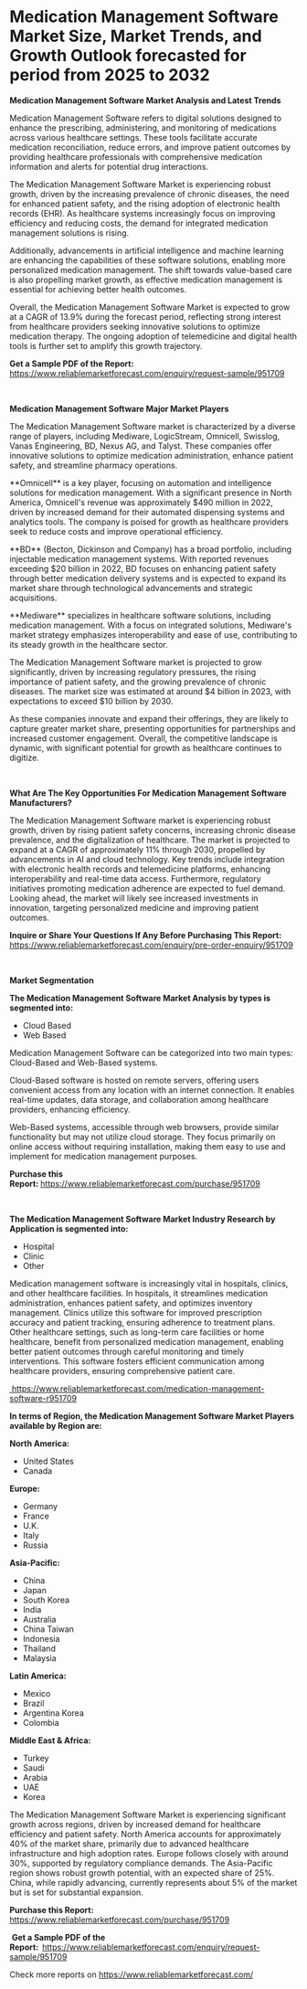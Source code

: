 <p><h1>Medication Management Software Market Size, Market Trends, and Growth Outlook forecasted for period from 2025 to 2032</h1></p><p><strong>Medication Management Software Market Analysis and Latest Trends</strong></p>
<p><p>Medication Management Software refers to digital solutions designed to enhance the prescribing, administering, and monitoring of medications across various healthcare settings. These tools facilitate accurate medication reconciliation, reduce errors, and improve patient outcomes by providing healthcare professionals with comprehensive medication information and alerts for potential drug interactions. </p><p>The Medication Management Software Market is experiencing robust growth, driven by the increasing prevalence of chronic diseases, the need for enhanced patient safety, and the rising adoption of electronic health records (EHR). As healthcare systems increasingly focus on improving efficiency and reducing costs, the demand for integrated medication management solutions is rising. </p><p>Additionally, advancements in artificial intelligence and machine learning are enhancing the capabilities of these software solutions, enabling more personalized medication management. The shift towards value-based care is also propelling market growth, as effective medication management is essential for achieving better health outcomes. </p><p>Overall, the Medication Management Software Market is expected to grow at a CAGR of 13.9% during the forecast period, reflecting strong interest from healthcare providers seeking innovative solutions to optimize medication therapy. The ongoing adoption of telemedicine and digital health tools is further set to amplify this growth trajectory.</p></p>
<p><strong>Get a Sample PDF of the Report:&nbsp;</strong> <a href="https://www.reliablemarketforecast.com/enquiry/request-sample/951709?utm_campaign=3053&utm_medium=2&utm_source=Github&utm_content=ia&utm_term=06032025&utm_id=medication-management-software">https://www.reliablemarketforecast.com/enquiry/request-sample/951709</a></p>
<p>&nbsp;</p>
<p><strong>Medication Management Software Major Market Players</strong></p>
<p><p>The Medication Management Software market is characterized by a diverse range of players, including Mediware, LogicStream, Omnicell, Swisslog, Vanas Engineering, BD, Nexus AG, and Talyst. These companies offer innovative solutions to optimize medication administration, enhance patient safety, and streamline pharmacy operations.</p><p>**Omnicell** is a key player, focusing on automation and intelligence solutions for medication management. With a significant presence in North America, Omnicell's revenue was approximately $490 million in 2022, driven by increased demand for their automated dispensing systems and analytics tools. The company is poised for growth as healthcare providers seek to reduce costs and improve operational efficiency.</p><p>**BD** (Becton, Dickinson and Company) has a broad portfolio, including injectable medication management systems. With reported revenues exceeding $20 billion in 2022, BD focuses on enhancing patient safety through better medication delivery systems and is expected to expand its market share through technological advancements and strategic acquisitions.</p><p>**Mediware** specializes in healthcare software solutions, including medication management. With a focus on integrated solutions, Mediware's market strategy emphasizes interoperability and ease of use, contributing to its steady growth in the healthcare sector.</p><p>The Medication Management Software market is projected to grow significantly, driven by increasing regulatory pressures, the rising importance of patient safety, and the growing prevalence of chronic diseases. The market size was estimated at around $4 billion in 2023, with expectations to exceed $10 billion by 2030.</p><p>As these companies innovate and expand their offerings, they are likely to capture greater market share, presenting opportunities for partnerships and increased customer engagement. Overall, the competitive landscape is dynamic, with significant potential for growth as healthcare continues to digitize.</p></p>
<p>&nbsp;</p>
<p><strong>What Are The Key Opportunities For Medication Management Software Manufacturers?</strong></p>
<p><p>The Medication Management Software market is experiencing robust growth, driven by rising patient safety concerns, increasing chronic disease prevalence, and the digitalization of healthcare. The market is projected to expand at a CAGR of approximately 11% through 2030, propelled by advancements in AI and cloud technology. Key trends include integration with electronic health records and telemedicine platforms, enhancing interoperability and real-time data access. Furthermore, regulatory initiatives promoting medication adherence are expected to fuel demand. Looking ahead, the market will likely see increased investments in innovation, targeting personalized medicine and improving patient outcomes.</p></p>
<p><strong>Inquire or Share Your Questions If Any Before Purchasing This Report:</strong> <a href="https://www.reliablemarketforecast.com/enquiry/pre-order-enquiry/951709?utm_campaign=3053&utm_medium=2&utm_source=Github&utm_content=ia&utm_term=06032025&utm_id=medication-management-software">https://www.reliablemarketforecast.com/enquiry/pre-order-enquiry/951709</a></p>
<p>&nbsp;</p>
<p><strong>Market Segmentation</strong></p>
<p><strong>The Medication Management Software Market Analysis by types is segmented into:</strong></p>
<p><ul><li>Cloud Based</li><li>Web Based</li></ul></p>
<p><p>Medication Management Software can be categorized into two main types: Cloud-Based and Web-Based systems. </p><p>Cloud-Based software is hosted on remote servers, offering users convenient access from any location with an internet connection. It enables real-time updates, data storage, and collaboration among healthcare providers, enhancing efficiency.</p><p>Web-Based systems, accessible through web browsers, provide similar functionality but may not utilize cloud storage. They focus primarily on online access without requiring installation, making them easy to use and implement for medication management purposes.</p></p>
<p><strong>Purchase this Report:&nbsp;</strong><a href="https://www.reliablemarketforecast.com/purchase/951709?utm_campaign=3053&utm_medium=2&utm_source=Github&utm_content=ia&utm_term=06032025&utm_id=medication-management-software">https://www.reliablemarketforecast.com/purchase/951709</a></p>
<p>&nbsp;</p>
<p><strong>The Medication Management Software Market Industry Research by Application is segmented into:</strong></p>
<p><ul><li>Hospital</li><li>Clinic</li><li>Other</li></ul></p>
<p><p>Medication management software is increasingly vital in hospitals, clinics, and other healthcare facilities. In hospitals, it streamlines medication administration, enhances patient safety, and optimizes inventory management. Clinics utilize this software for improved prescription accuracy and patient tracking, ensuring adherence to treatment plans. Other healthcare settings, such as long-term care facilities or home healthcare, benefit from personalized medication management, enabling better patient outcomes through careful monitoring and timely interventions. This software fosters efficient communication among healthcare providers, ensuring comprehensive patient care.</p></p>
<p><a href="https://www.reliablemarketforecast.com/medication-management-software-r951709?utm_campaign=3053&utm_medium=2&utm_source=Github&utm_content=ia&utm_term=06032025&utm_id=medication-management-software">&nbsp;https://www.reliablemarketforecast.com/medication-management-software-r951709</a></p>
<p><strong>In terms of Region, the Medication Management Software Market Players available by Region are:</strong></p>
<p>
    <p> <strong> North America: </strong>
        <ul>
            <li>United States</li>
            <li>Canada</li>
        </ul>
        </p> 
    <p> <strong> Europe: </strong>
        <ul>
            <li>Germany</li>
            <li>France</li>
            <li>U.K.</li>
            <li>Italy</li>
            <li>Russia</li>
        </ul>
        </p> 
    <p> <strong> Asia-Pacific: </strong>
        <ul>
            <li>China</li>
            <li>Japan</li>
            <li>South Korea</li>
            <li>India</li>
            <li>Australia</li>
            <li>China Taiwan</li>
            <li>Indonesia</li>
            <li>Thailand</li>
            <li>Malaysia</li>
        </ul>
        </p> 
    <p> <strong> Latin America: </strong>
        <ul>
            <li>Mexico</li>
            <li>Brazil</li>
            <li>Argentina Korea</li>
            <li>Colombia</li>
        </ul>
        </p> 
    <p> <strong> Middle East & Africa: </strong>
        <ul>
            <li>Turkey</li>
            <li>Saudi</li>
            <li>Arabia</li>
            <li>UAE</li>
            <li>Korea</li>
        </ul>
    </p>
    </p>
<p><p>The Medication Management Software Market is experiencing significant growth across regions, driven by increased demand for healthcare efficiency and patient safety. North America accounts for approximately 40% of the market share, primarily due to advanced healthcare infrastructure and high adoption rates. Europe follows closely with around 30%, supported by regulatory compliance demands. The Asia-Pacific region shows robust growth potential, with an expected share of 25%. China, while rapidly advancing, currently represents about 5% of the market but is set for substantial expansion.</p></p>
<p><strong>Purchase this Report: </strong><a href="https://www.reliablemarketforecast.com/purchase/951709?utm_campaign=3053&utm_medium=2&utm_source=Github&utm_content=ia&utm_term=06032025&utm_id=medication-management-software">https://www.reliablemarketforecast.com/purchase/951709</a></p>
<p>&nbsp;<strong>Get a Sample PDF of the Report:&nbsp;&nbsp;</strong><a href="https://www.reliablemarketforecast.com/enquiry/request-sample/951709?utm_campaign=3053&utm_medium=2&utm_source=Github&utm_content=ia&utm_term=06032025&utm_id=medication-management-software">https://www.reliablemarketforecast.com/enquiry/request-sample/951709</a></p>
<p><strong></strong></p>
<p>Check more reports on <a href="https://www.reliablemarketforecast.com/?utm_campaign=3053&utm_medium=2&utm_source=Github&utm_content=ia&utm_term=06032025&utm_id=medication-management-software">https://www.reliablemarketforecast.com/</a></p>